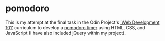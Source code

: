 # pomodoro

This is my attempt at the final task in the Odin Project's ['Web Development 101'](https://www.theodinproject.com/courses/web-development-101) curriculum to develop a [pomodoro timer](https://www.theodinproject.com/courses/web-development-101/lessons/pairing-project) using HTML, CSS, and JavaScript (I have also included jQuery within my project).

